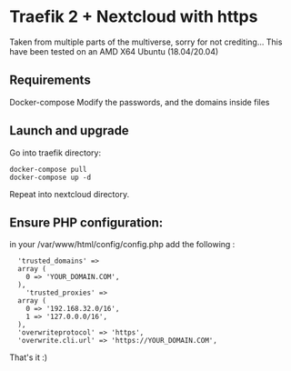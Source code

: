 # Traefik 2 + Nextcloud with https

Taken from multiple parts of the multiverse, sorry for not crediting...
This have been tested on an AMD X64 Ubuntu (18.04/20.04)

## Requirements

Docker-compose
Modify the passwords, and the domains inside files

## Launch and upgrade
Go into traefik directory:
~~~~
docker-compose pull
docker-compose up -d
~~~~

Repeat into nextcloud directory.

## Ensure PHP configuration:
in your /var/www/html/config/config.php
add the following :
~~~~
  'trusted_domains' => 
  array (
    0 => 'YOUR_DOMAIN.COM',
  ),
    'trusted_proxies' =>
  array (
    0 => '192.168.32.0/16',
    1 => '127.0.0.0/16',
  ),
  'overwriteprotocol' => 'https',
  'overwrite.cli.url' => 'https://YOUR_DOMAIN.COM',
  ~~~~
  
That's it :)
